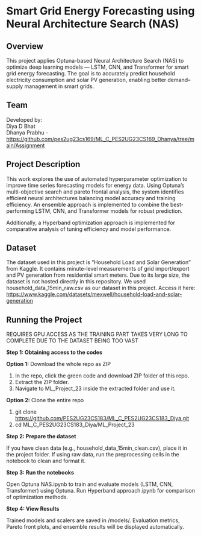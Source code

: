 # **Smart Grid Energy Forecasting using Neural Architecture Search (NAS)**

## **Overview**

This project applies Optuna-based Neural Architecture Search (NAS) to optimize deep learning models — LSTM, CNN, and Transformer for smart grid energy forecasting.
The goal is to accurately predict household electricity consumption and solar PV generation, enabling better demand–supply management in smart grids.

## **Team**

Developed by:  
Diya D Bhat  
Dhanya Prabhu - https://github.com/pes2ug23cs169/ML_C_PES2UG23CS169_Dhanya/tree/main/Assignment

## **Project Description**

This work explores the use of automated hyperparameter optimization to improve time series forecasting models for energy data.
Using Optuna’s multi-objective search and pareto frontal analysis, the system identifies efficient neural architectures balancing model accuracy and training efficiency. An ensemble approach is implemented to combine the best-performing LSTM, CNN, and Transformer models for robust prediction.

Additionally, a Hyperband optimization approach is implemented for comparative analysis of tuning efficiency and model performance.

## **Dataset**

The dataset used in this project is “Household Load and Solar Generation” from Kaggle.
It contains minute-level measurements of grid import/export and PV generation from residential smart meters.
Due to its large size, the dataset is not hosted directly in this repository. We used household_data_15min_raw.csv as our dataset in this project.
Access it here:
https://www.kaggle.com/datasets/mexwell/household-load-and-solar-generation

## **Running the Project**

REQUIRES GPU ACCESS AS THE TRAINING PART TAKES VERY LONG TO COMPLETE DUE TO THE DATASET BEING TOO VAST 

**Step 1: Obtaining access to the codes**

**Option 1:** Download the whole repo as ZIP

1. In the repo, click the green code and download ZIP folder of this repo.
2. Extract the ZIP folder.
3. Navigate to ML_Project_23 inside the extracted folder and use it.

**Option 2:** Clone the entire repo
1. git clone https://github.com/PES2UG23CS183/ML_C_PES2UG23CS183_Diya.git
2. cd ML_C_PES2UG23CS183_Diya/ML_Project_23

**Step 2: Prepare the dataset**

If you have clean data (e.g., household_data_15min_clean.csv), place it in the project folder.
If using raw data, run the preprocessing cells in the notebook to clean and format it.

**Step 3: Run the notebooks**

Open Optuna NAS.ipynb to train and evaluate models (LSTM, CNN, Transformer) using Optuna.
Run Hyperband approach.ipynb for comparison of optimization methods.

**Step 4: View Results**

Trained models and scalers are saved in /models/.
Evaluation metrics, Pareto front plots, and ensemble results will be displayed automatically.

